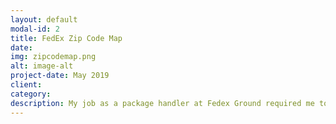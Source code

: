 ```yaml
---
layout: default
modal-id: 2
title: FedEx Zip Code Map
date: 
img: zipcodemap.png
alt: image-alt
project-date: May 2019
client: 
category: 
description: My job as a package handler at Fedex Ground required me to scan each package and sort it according to its destination trailer. It is fast paced, and can be made more efficient if scanning is eliminated. Over time, I familiarized myself with every trailer destination and the zip codes of the surrounding areas. As a result, I was able to correctly sort over 95% of the packages that came through entirely without a scanner. I was dedicated to helping others learn zipcodes as well, and I set out to find the best way to teach. Using photoshop, I created this map that shows a visual representation of the area's destinations and the zipcodes that went to that trailer.
---
```

